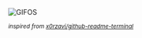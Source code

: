 <div align="justify">
<picture>
    <source media="(prefers-color-scheme: dark)" srcset="https://i.ibb.co/k5bTHX5/output-gif.gif">
    <source media="(prefers-color-scheme: light)" srcset="https://i.ibb.co/k5bTHX5/output-gif.gif">
    <img alt="GIFOS" src="https://i.ibb.co/k5bTHX5/output-gif.gif">
</picture>

<sub><i>inspired from [x0rzavi/github-readme-terminal](https://github.com/x0rzavi/github-readme-terminal)</i></sub>

</div>

<!-- Image deletion URL: https://ibb.co/rF8h7HF/a7cdef8fe32a79d518a787d80ddecae9 -->